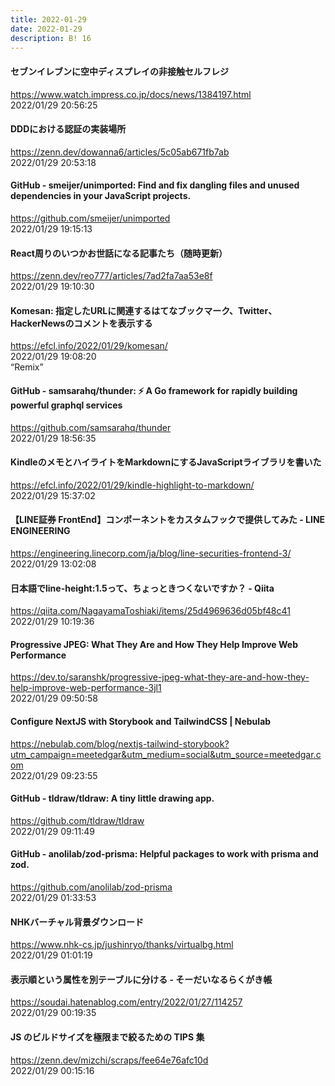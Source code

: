 ```yaml
---
title: 2022-01-29
date: 2022-01-29
description: B! 16
---
```


#### セブンイレブンに空中ディスプレイの非接触セルフレジ
https://www.watch.impress.co.jp/docs/news/1384197.html<br>
2022/01/29 20:56:25<br>


#### DDDにおける認証の実装場所
https://zenn.dev/dowanna6/articles/5c05ab671fb7ab<br>
2022/01/29 20:53:18<br>


#### GitHub - smeijer/unimported: Find and fix dangling files and unused dependencies in your JavaScript projects.
https://github.com/smeijer/unimported<br>
2022/01/29 19:15:13<br>


#### React周りのいつかお世話になる記事たち（随時更新）
https://zenn.dev/reo777/articles/7ad2fa7aa53e8f<br>
2022/01/29 19:10:30<br>


#### Komesan: 指定したURLに関連するはてなブックマーク、Twitter、HackerNewsのコメントを表示する
https://efcl.info/2022/01/29/komesan/<br>
2022/01/29 19:08:20<br>
“Remix”


#### GitHub - samsarahq/thunder: ⚡️ A Go framework for rapidly building powerful graphql services
https://github.com/samsarahq/thunder<br>
2022/01/29 18:56:35<br>


#### KindleのメモとハイライトをMarkdownにするJavaScriptライブラリを書いた
https://efcl.info/2022/01/29/kindle-highlight-to-markdown/<br>
2022/01/29 15:37:02<br>


#### 【LINE証券 FrontEnd】コンポーネントをカスタムフックで提供してみた - LINE ENGINEERING
https://engineering.linecorp.com/ja/blog/line-securities-frontend-3/<br>
2022/01/29 13:02:08<br>


#### 日本語でline-height:1.5って、ちょっときつくないですか？ - Qiita
https://qiita.com/NagayamaToshiaki/items/25d4969636d05bf48c41<br>
2022/01/29 10:19:36<br>


#### Progressive JPEG: What They Are and How They Help Improve Web Performance
https://dev.to/saranshk/progressive-jpeg-what-they-are-and-how-they-help-improve-web-performance-3jl1<br>
2022/01/29 09:50:58<br>


#### Configure NextJS with Storybook and TailwindCSS | Nebulab
https://nebulab.com/blog/nextjs-tailwind-storybook?utm_campaign=meetedgar&utm_medium=social&utm_source=meetedgar.com<br>
2022/01/29 09:23:55<br>


#### GitHub - tldraw/tldraw: A tiny little drawing app.
https://github.com/tldraw/tldraw<br>
2022/01/29 09:11:49<br>


#### GitHub - anolilab/zod-prisma: Helpful packages to work with prisma and zod.
https://github.com/anolilab/zod-prisma<br>
2022/01/29 01:33:53<br>


#### NHKバーチャル背景ダウンロード
https://www.nhk-cs.jp/jushinryo/thanks/virtualbg.html<br>
2022/01/29 01:01:19<br>


#### 表示順という属性を別テーブルに分ける - そーだいなるらくがき帳
https://soudai.hatenablog.com/entry/2022/01/27/114257<br>
2022/01/29 00:19:35<br>


#### JS のビルドサイズを極限まで絞るための TIPS 集
https://zenn.dev/mizchi/scraps/fee64e76afc10d<br>
2022/01/29 00:15:16<br>


